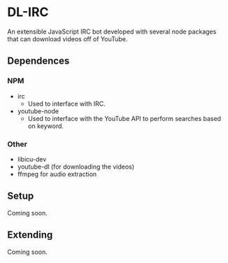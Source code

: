 # DL-IRC
An extensible JavaScript IRC bot developed with several node packages that can download videos off of YouTube.

## Dependences
### NPM
* irc
	* Used to interface with IRC.
* youtube-node
	* Used to interface with the YouTube API to perform searches based on keyword.

### Other
* libicu-dev
* youtube-dl (for downloading the videos)
* ffmpeg for audio extraction

## Setup
Coming soon.

## Extending
Coming soon.
